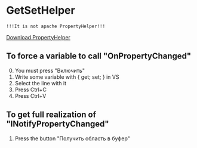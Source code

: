 # GetSetHelper
```
!!!It is not apache PropertyHelper!!!
```
[Download PropertyHelper](https://github.com/To4kan/PropertyHelper/blob/master/PropertyHelper.exe)
## To force a variable to call "OnPropertyChanged"
0. You must press "Включить"
1. Write some variable with { get; set; } in VS
2. Select the line with it
3. Press Ctrl+C
4. Press Ctrl+V
## To get full realization of "INotifyPropertyChanged"
1. Press the button "Получить область в буфер"
